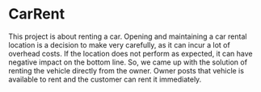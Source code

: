 # CarRent
This project is about renting a car. Opening and maintaining a car rental location is a decision to make very carefully, 
as it can incur a lot of overhead costs. If the location does not perform as expected, 
it can have negative impact on the bottom line. 
So, we came up with the solution of renting the vehicle directly from the owner.
Owner posts that vehicle is available to rent and the customer can rent it immediately.
